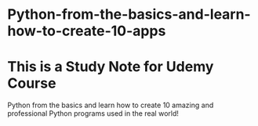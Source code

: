 # Python-from-the-basics-and-learn-how-to-create-10-apps
# This is a Study Note for Udemy Course
Python from the basics and learn how to create 10 amazing and professional Python programs used in the real world!
